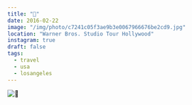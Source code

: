 ```yaml
---
title: "🌴"
date: 2016-02-22
image: "/img/photo/c7241c05f3ae9b3e0067966676be2cd9.jpg"
location: "Warner Bros. Studio Tour Hollywood"
instagram: true
draft: false
tags:
  - travel
  - usa
  - losangeles
---
```


![🌴](/img/photo/c7241c05f3ae9b3e0067966676be2cd9.jpg)
